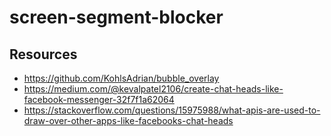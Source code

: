 # screen-segment-blocker

## Resources
- https://github.com/KohlsAdrian/bubble_overlay
- https://medium.com/@kevalpatel2106/create-chat-heads-like-facebook-messenger-32f7f1a62064
- https://stackoverflow.com/questions/15975988/what-apis-are-used-to-draw-over-other-apps-like-facebooks-chat-heads
